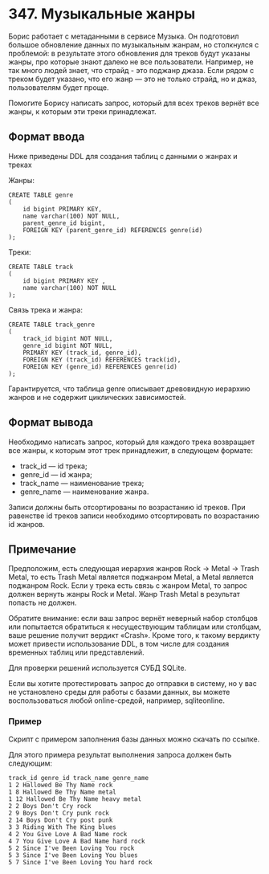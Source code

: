 # 347. Музыкальные жанры

Борис работает с метаданными в сервисе Музыка. Он подготовил большое обновление данных по музыкальным жанрам, но столкнулся с проблемой: в результате этого обновления для треков будут указаны жанры, про которые знают далеко не все пользователи. Например, не так много людей знает, что страйд - это поджанр джаза. Если рядом с треком будет указано, что его жанр — это не только страйд, но и джаз, пользователям будет проще.

Помогите Борису написать запрос, который для всех треков вернёт все жанры, к которым эти треки принадлежат.

## Формат ввода

Ниже приведены DDL для создания таблиц с данными о жанрах и треках

Жанры:
```
CREATE TABLE genre
(
    id bigint PRIMARY KEY,
    name varchar(100) NOT NULL,
    parent_genre_id bigint,
    FOREIGN KEY (parent_genre_id) REFERENCES genre(id)
);
```

Треки:
```
CREATE TABLE track
(
    id bigint PRIMARY KEY ,
    name varchar(100) NOT NULL
);
```

Связь трека и жанра:
```
CREATE TABLE track_genre
(
    track_id bigint NOT NULL,
    genre_id bigint NOT NULL,
    PRIMARY KEY (track_id, genre_id),
    FOREIGN KEY (track_id) REFERENCES track(id),
    FOREIGN KEY (genre_id) REFERENCES genre(id)
);
```

Гарантируется, что таблица genre описывает древовидную иерархию жанров и не содержит циклических зависимостей.

## Формат вывода

Необходимо написать запрос, который для каждого трека возвращает все жанры, к которым этот трек принадлежит, в следующем формате:

- track_id — id трека;
- genre_id — id жанра;
- track_name — наименование трека;
- genre_name — наименование жанра.

Записи должны быть отсортированы по возрастанию id треков. При равенстве id треков записи необходимо отсортировать по возрастанию id жанров.

## Примечание

Предположим, есть следующая иерархия жанров Rock -> Metal -> Trash Metal, то есть Trash Metal является поджанром Metal, а Metal является поджанром Rock. Если у трека есть связь с жанром Metal, то запрос должен вернуть жанры Rock и Metal. Жанр Trash Metal в результат попасть не должен.

Обратите внимание: если ваш запрос вернёт неверный набор столбцов или попытается обратиться к несуществующим таблицам или столбцам, ваше решение получит вердикт «Crash». Кроме того, к такому вердикту может привести использование DDL, в том числе для создания временных таблиц или представлений.

Для проверки решений используется СУБД SQLite.

Если вы хотите протестировать запрос до отправки в систему, но у вас не установлено среды для работы с базами данных, вы можете воспользоваться любой online-средой, например, sqliteonline.

### Пример

Скрипт с примером заполнения базы данных можно скачать по ссылке.

Для этого примера результат выполнения запроса должен быть следующим:

```
track_id genre_id track_name genre_name
1 2 Hallowed Be Thy Name rock
1 8 Hallowed Be Thy Name metal
1 12 Hallowed Be Thy Name heavy metal
2 2 Boys Don't Cry rock
2 9 Boys Don't Cry punk rock
2 14 Boys Don't Cry post punk
3 3 Riding With The King blues
4 2 You Give Love A Bad Name rock
4 7 You Give Love A Bad Name hard rock
5 2 Since I've Been Loving You rock
5 3 Since I've Been Loving You blues
5 7 Since I've Been Loving You hard rock
```
